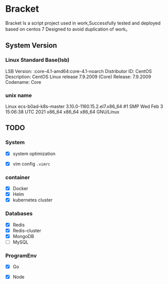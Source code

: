 # Bracket

Bracket Is a script project used in work,Successfully tested and deployed based on centos 7
Designed to avoid duplication of work。

## System Version

### Linux Standard Base(lsb)

LSB Version:	:core-4.1-amd64:core-4.1-noarch 
Distributor ID:	CentOS 
Description:	CentOS Linux release 7.9.2009 (Core)
Release:	7.9.2009
Codename:	Core

### unix name

Linux ecs-b0ad-k8s-master 3.10.0-1160.15.2.el7.x86_64 #1 SMP Wed Feb 3 15:06:38 UTC 2021 x86_64 x86_64 x86_64 GNU/Linux
 
## TODO

### System

- [x] system optimization

- [x] vim config `.vimrc`

### container

- [x] Docker
- [x] Helm
- [x] kubernetes cluster

### Databases

- [x] Redis
- [x] Redis-cluster
- [x] MongoDB
- [ ] MySQL

### ProgramEnv

- [x] Go

- [x] Node
